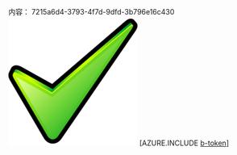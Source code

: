 内容： 7215a6d4-3793-4f7d-9dfd-3b796e16c430![图像](91f40f19-92a1-4f7f-87ba-d75d1d7864ff.png)
[AZURE.INCLUDE [b-token](1af79ea5-3159-4de6-b0d5-58e28b90229c.md)]
